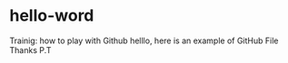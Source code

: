 # hello-word
Trainig: how to  play with Github
helllo,
here is an example of GitHub File 
Thanks 
P.T
